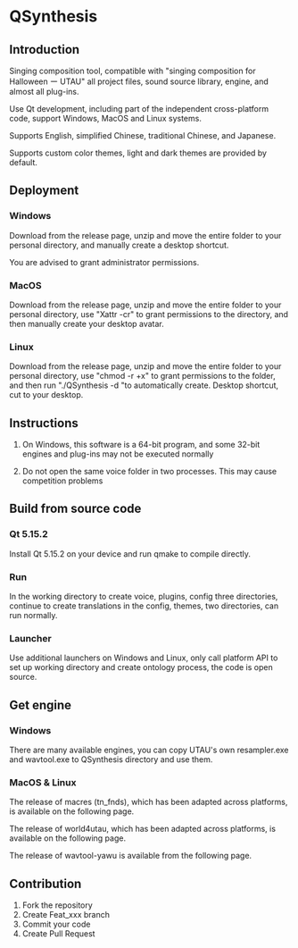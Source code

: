 # QSynthesis

## Introduction

Singing composition tool, compatible with "singing composition for Halloween ー UTAU" all project files, sound source library, engine, and almost all plug-ins.

Use Qt development, including part of the independent cross-platform code, support Windows, MacOS and Linux systems.

Supports English, simplified Chinese, traditional Chinese, and Japanese.

Supports custom color themes, light and dark themes are provided by default.

## Deployment

### Windows

Download from the release page, unzip and move the entire folder to your personal directory, and manually create a desktop shortcut.

You are advised to grant administrator permissions.

### MacOS

Download from the release page, unzip and move the entire folder to your personal directory, use "Xattr -cr" to grant permissions to the directory, and then manually create your desktop avatar.

### Linux

Download from the release page, unzip and move the entire folder to your personal directory, use "chmod -r +x" to grant permissions to the folder, and then run "./QSynthesis -d "to automatically create. Desktop shortcut, cut to your desktop.

## Instructions

1. On Windows, this software is a 64-bit program, and some 32-bit engines and plug-ins may not be executed normally

2. Do not open the same voice folder in two processes. This may cause competition problems

## Build from source code

### Qt 5.15.2

Install Qt 5.15.2 on your device and run qmake to compile directly.

### Run

In the working directory to create voice, plugins, config three directories, continue to create translations in the config, themes, two directories, can run normally.

### Launcher

Use additional launchers on Windows and Linux, only call platform API to set up working directory and create ontology process, the code is open source.

## Get engine

### Windows

There are many available engines, you can copy UTAU's own resampler.exe and wavtool.exe to QSynthesis directory and use them.

### MacOS & Linux

The release of macres (tn_fnds), which has been adapted across platforms, is available on the following page.

The release of world4utau, which has been adapted across platforms, is available on the following page.

The release of wavtool-yawu is available from the following page.

## Contribution

1.  Fork the repository
2.  Create Feat_xxx branch
3.  Commit your code
4.  Create Pull Request